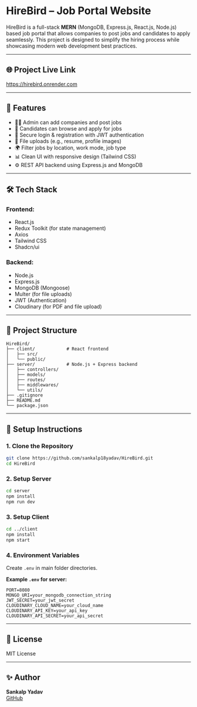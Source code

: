 # HireBird – Job Portal Website

HireBird is a full-stack **MERN** (MongoDB, Express.js, React.js, Node.js) based job portal that allows companies to post jobs and candidates to apply seamlessly. This project is designed to simplify the hiring process while showcasing modern web development best practices.

---

## 🌐 Project Live Link

https://hirebird.onrender.com

---

## 🚀 Features

- 🧑‍💼 Admin can add companies and post jobs  
- 📝 Candidates can browse and apply for jobs  
- 🔐 Secure login & registration with JWT authentication  
- 📂 File uploads (e.g., resume, profile images)  
- 🌍 Filter jobs by location, work mode, job type  
- 📊 Clean UI with responsive design (Tailwind CSS)  
- ⚙️ REST API backend using Express.js and MongoDB  

---

## 🛠️ Tech Stack

### Frontend:
- React.js  
- Redux Toolkit (for state management)  
- Axios  
- Tailwind CSS  
- Shadcn/ui

### Backend:
- Node.js  
- Express.js  
- MongoDB (Mongoose)  
- Multer (for file uploads)  
- JWT (Authentication)
- Cloudinary (for PDF and file upload)

---

## 📁 Project Structure

```
HireBird/
├── client/            # React frontend
│   ├── src/
│   └── public/
├── server/            # Node.js + Express backend
│   ├── controllers/
│   ├── models/
│   ├── routes/
│   ├── middlewares/
│   └── utils/
├── .gitignore
├── README.md
└── package.json
```

---

## 🧪 Setup Instructions

### 1. Clone the Repository

```bash
git clone https://github.com/sankalp18yadav/HireBird.git
cd HireBird
```

### 2. Setup Server

```bash
cd server
npm install
npm run dev
```

### 3. Setup Client

```bash
cd ../client
npm install
npm start
```

### 4. Environment Variables

Create `.env` in main folder directories.

**Example `.env` for server:**

```env
PORT=8080
MONGO_URI=your_mongodb_connection_string
JWT_SECRET=your_jwt_secret
CLOUDINARY_CLOUD_NAME=your_cloud_name
CLOUDINARY_API_KEY=your_api_key
CLOUDINARY_API_SECRET=your_api_secret

```

---

## 📄 License

MIT License

---

## ✨ Author

**Sankalp Yadav**  
[GitHub](https://github.com/sankalp18yadav)
